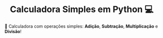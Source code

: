 # <h1 align="center">Calculadora Simples em Python 💻</h1>

🔢 Calculadora com operações simples: **Adição**, **Subtração**, **Multiplicação** e **Divisão**!
